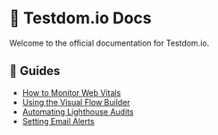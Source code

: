 # 🚀 Testdom.io Docs

Welcome to the official documentation for Testdom.io.

## 📘 Guides

- [How to Monitor Web Vitals](web-vitals.md)
- [Using the Visual Flow Builder](flow-builder.md)
- [Automating Lighthouse Audits](lighthouse-tests.md)
- [Setting Email Alerts](alerts.md)
